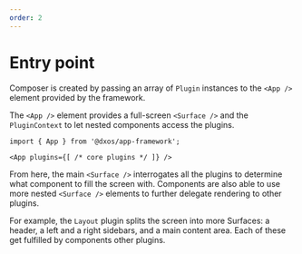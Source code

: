 ```yaml
---
order: 2
---
```


# Entry point

Composer is created by passing an array of `Plugin` instances to the `<App />` element provided by the framework.

The `<App />` element provides a full-screen `<Surface />` and the `PluginContext` to let nested components access the plugins.

```tsx
import { App } from '@dxos/app-framework';

<App plugins={[ /* core plugins */ ]} />
```

From here, the main `<Surface />` interrogates all the plugins to determine what component to fill the screen with. Components are also able to use more nested `<Surface />` elements to further delegate rendering to other plugins.

For example, the `Layout` plugin splits the screen into more Surfaces: a header, a left and a right sidebars, and a main content area. Each of these get fulfilled by components other plugins.
